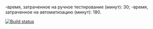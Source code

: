 -время, затраченное на ручное тестирование (минут): 30;
-время, затраченное на автоматизацию (минут): 180.


[![Build status](https://ci.appveyor.com/api/projects/status/ergo1wv9lgtidc4n/branch/main?svg=true)](https://ci.appveyor.com/project/LepekhinNikita/patterns-task2/branch/main)


